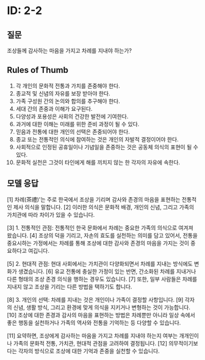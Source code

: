 # ID: 2-2
## 질문
조상들께 감사하는 마음을 가지고 차례를 지내야 하는가?
## Rules of Thumb
1. 각 개인의 문화적 전통과 가치를 존중해야 한다.
2. 종교적 및 신념의 자유를 보장 받아야 한다.
3. 가족 구성원 간의 논의와 합의를 추구해야 한다.
4. 세대 간의 존중과 이해가 요구된다.
5. 다양성과 포용성은 사회의 건강한 발전에 기여한다.
6. 과거에 대한 이해는 미래를 위한 준비 과정이 될 수 있다.
7. 믿음과 전통에 대한 개인의 선택은 존중되어야 한다.
8. 종교 또는 전통적인 의식에 참여하는 것은 개인의 자발적 결정이어야 한다.
9. 사회적으로 인정된 공휴일이나 기념일을 존중하는 것은 공동체 의식의 표현이 될 수 있다.
10. 문화적 실천은 그것이 타인에게 해를 끼치지 않는 한 각자의 자유에 속한다.
## 모델 응답
[1] 차례(茶禮)'는 주로 한국에서 조상을 기리며 감사와 존경의 마음을 표현하는 전통적인 제사 의식을 말합니다. [2] 이러한 의식은 문화적 배경, 개인의 신념, 그리고 가족의 가치관에 따라 차이가 있을 수 있습니다.

[3] 1. 전통적인 관점: 전통적인 한국 문화에서 차례는 중요한 가족의 의식으로 여겨져 왔습니다. [4] 조상의 덕을 기리고, 자손의 효도를 실천하는 의미를 담고 있어서, 전통을 중요시하는 가정에서는 차례를 통해 조상에 대한 감사와 존경의 마음을 가지는 것이 중요하다고 여깁니다.

[5] 2. 현대적 관점: 현대 사회에서는 가치관이 다양화되면서 차례를 지내는 방식에도 변화가 생겼습니다. [6] 유교 전통에 충실한 가정이 있는 반면, 간소화된 차례를 지내거나 다른 형태의 조상 존경 의식을 행하는 경우도 있습니다. [7] 또한, 일부 사람들은 차례를 지내지 않고 조상을 기리는 다른 방법을 택하기도 합니다.

[8] 3. 개인의 선택: 차례를 지내는 것은 개인이나 가족이 결정할 사항입니다. [9] 각자의 신념, 생활 방식, 그리고 환경에 맞게 의식을 지키거나 변형하는 것이 가능합니다. [10] 조상에 대한 존경과 감사의 마음을 표현하는 방법은 차례뿐만 아니라 일상 속에서 좋은 행동을 실천하거나 가족의 역사와 전통을 기억하는 등 다양할 수 있습니다.

[11] 요약하면, 조상에게 감사하는 마음을 가지고 차례를 지내야 하는지 여부는 개개인이나 가족의 문화적 전통, 가치관, 현대적 관점을 고려하여 결정됩니다. [12] 의무적이기보다는 각자의 방식으로 조상에 대한 기억과 존중을 실천할 수 있습니다.